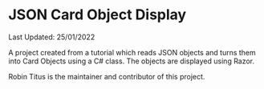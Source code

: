 # JSON Card Object Display

Last Updated: 25/01/2022

A project created from a tutorial which reads JSON objects and turns them into Card Objects using a C# class. The objects are displayed using Razor.

Robin Titus is the maintainer and contributor of this project.
